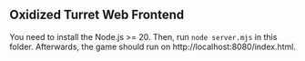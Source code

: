 ## Oxidized Turret Web Frontend

You need to install the Node.js >= 20.
Then, run `node server.mjs` in this folder.
Afterwards, the game should run on http://localhost:8080/index.html.
